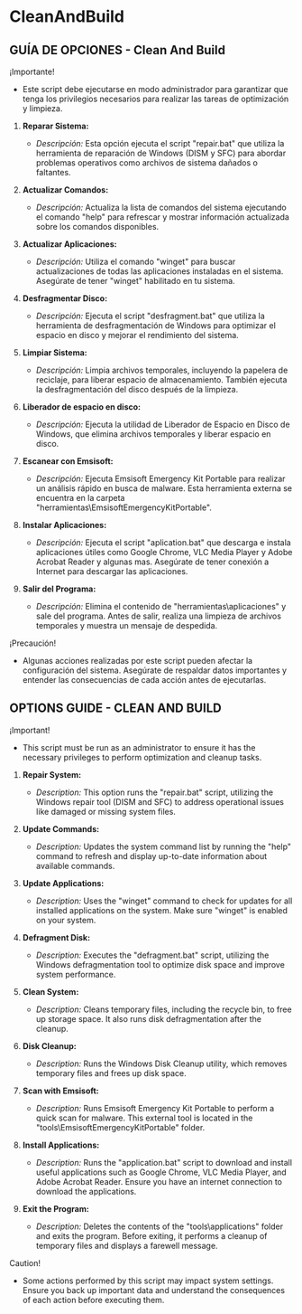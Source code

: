 # CleanAndBuild

## GUÍA DE OPCIONES - Clean And Build

¡Importante!

- Este script debe ejecutarse en modo administrador para garantizar que tenga los privilegios necesarios para realizar las tareas de optimización y limpieza.

1. **Reparar Sistema:**
   - *Descripción:* Esta opción ejecuta el script "repair.bat" que utiliza la herramienta de reparación de Windows (DISM y SFC) para abordar problemas operativos como archivos de sistema dañados o faltantes.

2. **Actualizar Comandos:**
   - *Descripción:* Actualiza la lista de comandos del sistema ejecutando el comando "help" para refrescar y mostrar información actualizada sobre los comandos disponibles.

3. **Actualizar Aplicaciones:**
   - *Descripción:* Utiliza el comando "winget" para buscar actualizaciones de todas las aplicaciones instaladas en el sistema. Asegúrate de tener "winget" habilitado en tu sistema.

4. **Desfragmentar Disco:**
   - *Descripción:* Ejecuta el script "desfragment.bat" que utiliza la herramienta de desfragmentación de Windows para optimizar el espacio en disco y mejorar el rendimiento del sistema.

5. **Limpiar Sistema:**
   - *Descripción:* Limpia archivos temporales, incluyendo la papelera de reciclaje, para liberar espacio de almacenamiento. También ejecuta la desfragmentación del disco después de la limpieza.

6. **Liberador de espacio en disco:**
   - *Descripción:* Ejecuta la utilidad de Liberador de Espacio en Disco de Windows, que elimina archivos temporales y liberar espacio en disco.

7. **Escanear con Emsisoft:**
   - *Descripción:* Ejecuta Emsisoft Emergency Kit Portable para realizar un análisis rápido en busca de malware. Esta herramienta externa se encuentra en la carpeta "herramientas\EmsisoftEmergencyKitPortable".

8. **Instalar Aplicaciones:**
   - *Descripción:* Ejecuta el script "aplication.bat" que descarga e instala aplicaciones útiles como Google Chrome, VLC Media Player y Adobe Acrobat Reader y algunas mas. Asegúrate de tener conexión a Internet para descargar las aplicaciones.

9. **Salir del Programa:**
   - *Descripción:* Elimina el contenido de "herramientas\aplicaciones" y sale del programa. Antes de salir, realiza una limpieza de archivos temporales y muestra un mensaje de despedida.

¡Precaución!

- Algunas acciones realizadas por este script pueden afectar la configuración del sistema. Asegúrate de respaldar datos importantes y entender las consecuencias de cada acción antes de ejecutarlas.

## OPTIONS GUIDE - CLEAN AND BUILD

¡Important!

- This script must be run as an administrator to ensure it has the necessary privileges to perform optimization and cleanup tasks.

1. **Repair System:**
   - *Description:* This option runs the "repair.bat" script, utilizing the Windows repair tool (DISM and SFC) to address operational issues like damaged or missing system files.

2. **Update Commands:**
   - *Description:* Updates the system command list by running the "help" command to refresh and display up-to-date information about available commands.

3. **Update Applications:**
   - *Description:* Uses the "winget" command to check for updates for all installed applications on the system. Make sure "winget" is enabled on your system.

4. **Defragment Disk:**
   - *Description:* Executes the "defragment.bat" script, utilizing the Windows defragmentation tool to optimize disk space and improve system performance.

5. **Clean System:**
   - *Description:* Cleans temporary files, including the recycle bin, to free up storage space. It also runs disk defragmentation after the cleanup.

6. **Disk Cleanup:**
   - *Description:* Runs the Windows Disk Cleanup utility, which removes temporary files and frees up disk space.

7. **Scan with Emsisoft:**
   - *Description:* Runs Emsisoft Emergency Kit Portable to perform a quick scan for malware. This external tool is located in the "tools\EmsisoftEmergencyKitPortable" folder.

8. **Install Applications:**
   - *Description:* Runs the "application.bat" script to download and install useful applications such as Google Chrome, VLC Media Player, and Adobe Acrobat Reader. Ensure you have an internet connection to download the applications.

9. **Exit the Program:**
   - *Description:* Deletes the contents of the "tools\applications" folder and exits the program. Before exiting, it performs a cleanup of temporary files and displays a farewell message.

Caution!

- Some actions performed by this script may impact system settings. Ensure you back up important data and understand the consequences of each action before executing them.

